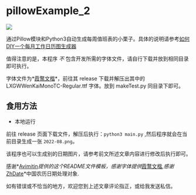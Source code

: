 # pillowExample_2

![](2022-08.png)

通过Pillow模块和Python3自动生成每周值班表的小栗子。具体的说明请参考[如何DIY一个每月工作日历图生成器](https://0w0.in/2022/07/rhdygmygzrltscq/)

值得注意的是，本程序 *不* 包含开发所需的字体文件，请自行下载并放到相同目录即可执行。

字体文件为*[霞鹜文楷](https://github.com/lxgw/LxgwWenKai/)*，前往其 release 下载并解压出其中的 LXGWWenKaiMonoTC-Regular.ttf 字体。放到 makeTest.py 同目录下即可。

## 食用方法

- 本地运行

前往 release 页面下载文件，解压后执行：`python3 main.py` ,然后程序就会在当前目录生成一张 `2022-08.png`。

该程序也可以生成别的日期图片，请参考前文所述文章内容进行修改后执行即可。


感谢*[Avimitin](https://github.com/Avimitin)*提供的这个README文件模板，感谢字体提供*[霞鹜文楷](https://github.com/lxgw/LxgwWenKai/)*,感谢*[ZhDate](https://github.com/CutePandaSh/zhdate)*中国农历日期处理对象.

如有错误或不恰当的地方，欢迎您到上述文章评论指正，或给我发送私信。
